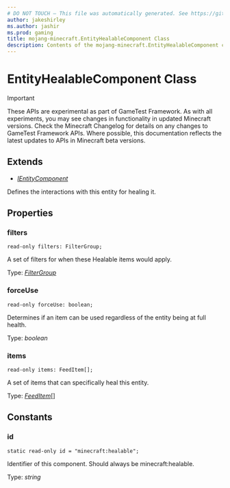 ```yaml
---
# DO NOT TOUCH — This file was automatically generated. See https://github.com/Mojang/MinecraftApiDocsGenerator to modify descriptions, examples, etc.
author: jakeshirley
ms.author: jashir
ms.prod: gaming
title: mojang-minecraft.EntityHealableComponent Class
description: Contents of the mojang-minecraft.EntityHealableComponent class.
---
```

# EntityHealableComponent Class
>[!IMPORTANT]
>These APIs are experimental as part of GameTest Framework. As with all experiments, you may see changes in functionality in updated Minecraft versions. Check the Minecraft Changelog for details on any changes to GameTest Framework APIs. Where possible, this documentation reflects the latest updates to APIs in Minecraft beta versions.

## Extends
- [*IEntityComponent*](IEntityComponent.md)

Defines the interactions with this entity for healing it.

## Properties

### **filters**
`read-only filters: FilterGroup;`

A set of filters for when these Healable items would apply.

Type: [*FilterGroup*](FilterGroup.md)

### **forceUse**
`read-only forceUse: boolean;`

Determines if an item can be used regardless of the entity being at full health.

Type: *boolean*

### **items**
`read-only items: FeedItem[];`

A set of items that can specifically heal this entity.

Type: [*FeedItem*](FeedItem.md)[]

## Constants

### **id**
`static read-only id = "minecraft:healable";`

Identifier of this component. Should always be minecraft:healable.

Type: *string*
